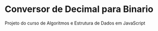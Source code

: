 # Conversor de Decimal para Binario 
 Projeto do curso de Algoritmos e Estrutura de Dados em JavaScript
